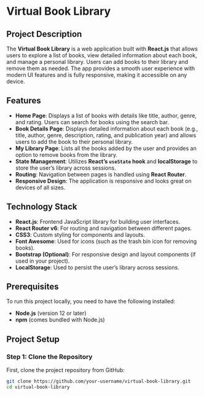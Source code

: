 # Virtual Book Library

## Project Description

The **Virtual Book Library** is a web application built with **React.js** that allows users to explore a list of books, view detailed information about each book, and manage a personal library. Users can add books to their library and remove them as needed. The app provides a smooth user experience with modern UI features and is fully responsive, making it accessible on any device.

## Features

- **Home Page**: Displays a list of books with details like title, author, genre, and rating. Users can search for books using the search bar.
- **Book Details Page**: Displays detailed information about each book (e.g., title, author, genre, description, rating, and publication year) and allows users to add the book to their personal library.
- **My Library Page**: Lists all the books added by the user and provides an option to remove books from the library.
- **State Management**: Utilizes **React’s `useState` hook** and **localStorage** to store the user’s library across sessions.
- **Routing**: Navigation between pages is handled using **React Router**.
- **Responsive Design**: The application is responsive and looks great on devices of all sizes.

## Technology Stack

- **React.js**: Frontend JavaScript library for building user interfaces.
- **React Router v6**: For routing and navigation between different pages.
- **CSS3**: Custom styling for components and layouts.
- **Font Awesome**: Used for icons (such as the trash bin icon for removing books).
- **Bootstrap (Optional)**: For responsive design and layout components (if used in your project).
- **LocalStorage**: Used to persist the user’s library across sessions.

## Prerequisites

To run this project locally, you need to have the following installed:

- **Node.js** (version 12 or later)
- **npm** (comes bundled with Node.js)

## Project Setup

### Step 1: Clone the Repository

First, clone the project repository from GitHub:

```bash
git clone https://github.com/your-username/virtual-book-library.git
cd virtual-book-library
